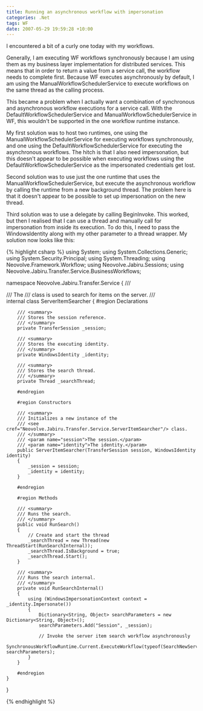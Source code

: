 ```yaml
---
title: Running an asynchronous workflow with impersonation
categories: .Net
tags: WF
date: 2007-05-29 19:59:28 +10:00
---
```


I encountered a bit of a curly one today with my workflows. 

Generally, I am executing WF workflows synchronously because I am using them as my business layer implementation for distributed services. This means that in order to return a value from a service call, the workflow needs to complete first. Because WF executes asynchronously by default, I am using the ManualWorkflowSchedulerService to execute workflows on the same thread as the calling process.

This became a problem when I actually want a combination of synchronous and asynchronous workflow executions for a service call. With the DefaultWorkflowSchedulerService and ManualWorkflowSchedulerService in WF, this wouldn't be supported in the one workflow runtime instance.

My first solution was to host two runtimes, one using the ManualWorkflowSchedulerService for executing workflows synchronously, and one using the DefaultWorkflowSchedulerService for executing the asynchronous workflows. The hitch is that I also need impersonation, but this doesn't appear to be possible when executing workflows using the DefaultWorkflowSchedulerService as the impersonated credentials get lost.

<!--more-->

Second solution was to use just the one runtime that uses the ManualWorkflowSchedulerService, but execute the asynchronous workflow by calling the runtime from a new background thread. The problem here is that it doesn't appear to be possible to set up impersonation on the new thread.

Third solution was to use a delegate by calling BeginInvoke. This worked, but then I realised that I can use a thread and manually call for impersonation from inside its execution. To do this, I need to pass the WindowsIdentity along with my other parameter to a thread wrapper. My solution now looks like this:

{% highlight csharp %}
using System;
using System.Collections.Generic;
using System.Security.Principal;
using System.Threading;
using Neovolve.Framework.Workflow;
using Neovolve.Jabiru.Sessions;
using Neovolve.Jabiru.Transfer.Service.BusinessWorkflows;
     
namespace Neovolve.Jabiru.Transfer.Service
{
    /// <summary>
    /// The <see cref="Neovolve.Jabiru.Transfer.Service.ServerItemSearcher"/>
    /// class is used to search for items on the server.
    /// </summary>
    internal class ServerItemSearcher
    {
        #region Declarations
     
        /// <summary>
        /// Stores the session reference.
        /// </summary>
        private TransferSession _session;
     
        /// <summary>
        /// Stores the executing identity.
        /// </summary>
        private WindowsIdentity _identity;
     
        /// <summary>
        /// Stores the search thread.
        /// </summary>
        private Thread _searchThread;
     
        #endregion
     
        #region Constructors
     
        /// <summary>
        /// Initializes a new instance of the 
        /// <see cref="Neovolve.Jabiru.Transfer.Service.ServerItemSearcher"/> class.
        /// </summary>
        /// <param name="session">The session.</param>
        /// <param name="identity">The identity.</param>
        public ServerItemSearcher(TransferSession session, WindowsIdentity identity)
        {
            _session = session;
            _identity = identity;
        }
     
        #endregion
     
        #region Methods
     
        /// <summary>
        /// Runs the search.
        /// </summary>
        public void RunSearch()
        {
            // Create and start the thread
            _searchThread = new Thread(new ThreadStart(RunSearchInternal));
            _searchThread.IsBackground = true;
            _searchThread.Start();
        }
     
        /// <summary>
        /// Runs the search internal.
        /// </summary>
        private void RunSearchInternal()
        {
            using (WindowsImpersonationContext context = _identity.Impersonate())
            {
                Dictionary<String, Object> searchParameters = new Dictionary<String, Object>();
                searchParameters.Add("Session", _session);
     
                // Invoke the server item search workflow asynchronously
                SynchronousWorkflowRuntime.Current.ExecuteWorkflow(typeof(SearchNewServerItemsWorkflow), searchParameters);
            }
        }
     
        #endregion
    }
}
    
{% endhighlight %}


